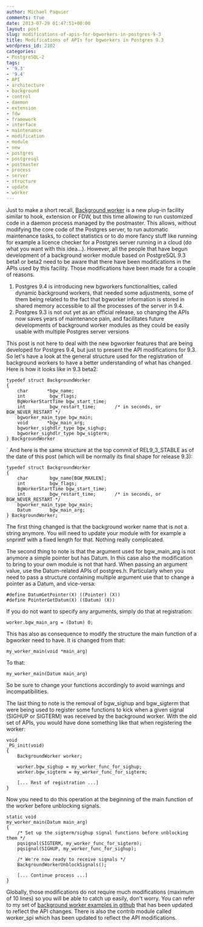 ```yaml
---
author: Michael Paquier
comments: true
date: 2013-07-29 01:47:51+00:00
layout: post
slug: modifications-of-apis-for-bgworkers-in-postgres-9-3
title: Modifications of APIs for bgworkers in Postgres 9.3
wordpress_id: 2102
categories:
- PostgreSQL-2
tags:
- '9.3'
- '9.4'
- API
- architecture
- background
- control
- daemon
- extension
- fdw
- framework
- interface
- maintenance
- modification
- module
- new
- postgres
- postgresql
- postmaster
- process
- server
- structure
- update
- worker
---
```


Just to make a short recall, [Background worker](http://www.postgresql.org/docs/9.3/static/bgworker.html) is a new plug-in facility similar to hook, extension or FDW, but this time allowing to run customized code in a daemon process managed by the postmaster. This allows, without modifying the core code of the Postgres server, to run automatic maintenance tasks, to collect statistics or to do more fancy stuff like running for example a licence checker for a Postgres server running in a cloud (do what you want with this idea...). However, all the people that have begun development of a background worker module based on PostgreSQL 9.3 beta1 or beta2 need to be aware that there have been modifications in the APIs used by this facility. Those modifications have been made for a couple of reasons.

  1. Postgres 9.4 is introducing new bgworkers functionalities, called dynamic background workers, that needed some adjustments, some of them being related to the fact that bgworker information is stored in shared memory accessible to all the processes of the server in 9.4.
  2. Postgres 9.3 is not out yet as an official release, so changing the APIs now saves years of maintenance pain, and facilitates future developments of background worker modules as they could be easily usable with multiple Postgres server versions

This post is not here to deal with the new bgworker features that are being developed for Postgres 9.4, but just to present the API modifications for 9.3. So let's have a look at the general structure used for the registration of background workers to have a better understanding of what has changed. Here is how it looks like in 9.3 beta2:

    typedef struct BackgroundWorker
    {
        char       *bgw_name;
        int         bgw_flags;
        BgWorkerStartTime bgw_start_time;
        int         bgw_restart_time;       /* in seconds, or BGW_NEVER_RESTART */
        bgworker_main_type bgw_main;
        void       *bgw_main_arg;
        bgworker_sighdlr_type bgw_sighup;
        bgworker_sighdlr_type bgw_sigterm;
    } BackgroundWorker
`
And here is the same structure at the top commit of REL9_3_STABLE as of the date of this post (which will be normally its final shape for release 9.3):

    typedef struct BackgroundWorker
    {
        char        bgw_name[BGW_MAXLEN];
        int         bgw_flags;
        BgWorkerStartTime bgw_start_time;
        int         bgw_restart_time;       /* in seconds, or BGW_NEVER_RESTART */
        bgworker_main_type bgw_main;
        Datum       bgw_main_arg;
    } BackgroundWorker;

The first thing changed is that the background worker name that is not a string anymore. You will need to update your module with for example a snprintf with a fixed length for that. Nothing really complicated.

The second thing to note is that the argument used for bgw\_main\_arg is not anymore a simple pointer but has Datum. In this case also the modification to bring to your own module is not that hard. When passing an argument value, use the Datum-related APIs of postgres.h. Particularly when you need to pass a structure containing multiple argument use that to change a pointer as a Datum, and vice-versa:

    #define DatumGetPointer(X) ((Pointer) (X))
    #define PointerGetDatum(X) ((Datum) (X))

If you do not want to specify any arguments, simply do that at registration:

    worker.bgw_main_arg = (Datum) 0;

This has also as consequence to modify the structure the main function of a bgworker need to have. It is changed from that:

    my_worker_main(void *main_arg)

To that:

    my_worker_main(Datum main_arg)

So be sure to change your functions accordingly to avoid warnings and incompatibilities.

The last thing to note is the removal of bgw\_sighup and bgw\_sigterm that were being used to register some functions to kick when a given signal (SIGHUP or SIGTERM) was received by the background worker. With the old set of APIs, you would have done something like that when registering the worker:

    void
    _PG_init(void)
    {
        BackgroundWorker worker;
        
        worker.bgw_sighup = my_worker_func_for_sighup;
        worker.bgw_sigterm = my_worker_func_for_sigterm;
    
        [... Rest of registration ...]
    }

Now you need to do this operation at the beginning of the main function of the worker before unblocking signals.

    static void
    my_worker_main(Datum main_arg)
    {
        /* Set up the sigterm/sighup signal functions before unblocking them */
        pqsignal(SIGTERM, my_worker_func_for_sigterm);
        pqsignal(SIGHUP, my_worker_func_for_sighup);
    
        /* We're now ready to receive signals */
        BackgroundWorkerUnblockSignals();
    
        [... Continue process ...]
    }

Globally, those modifications do not require much modifications (maximum of 10 lines) so you will be able to catch up easily, don't worry. You can refer to my set of [background worker examples in github](https://github.com/michaelpq/pg_workers) that has been updated to reflect the API changes. There is also the contrib module called worker\_spi which has been updated to reflect the API modifications.
